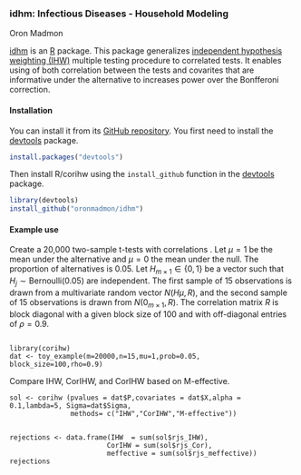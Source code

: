 ### idhm: Infectious Diseases - Household Modeling

Oron Madmon


[idhm](https://github.com/oronmadmon/idhm) is an [R](https:/www.r-project.org) package. This package generalizes [independent hypothesis weighting (IHW)](https://bioconductor.org/packages/release/bioc/html/IHW.html)  multiple testing procedure to correlated tests. It enables using of both correlation between the tests and covarites that are informative under the alternative to increases power over the Bonfferoni correction. 

#### Installation

You can install it from its [GitHub repository](https://github.com/oronmadmon/test). You first need to install the [devtools](https://github.com/hadley/devtools) package.

```r
install.packages("devtools")
```

Then install R/corihw using the `install_github` function in the
[devtools](https://github.com/hadley/devtools) package.

```r
library(devtools)
install_github("oronmadmon/idhm")
```

#### Example use

Create a 20,000 two-sample t-tests with correlations . Let $\mu=1$ be the mean under the alternative and $\mu=0$ the mean under the null. The proportion of alternatives is 0.05. Let $H_{m\times 1}\in\{0,1\}$ be a vector such that $H_j\sim \text{Bernoulli}(0.05)$ are independent. The first sample of
$15$ observations is drawn from a multivariate random vector $N(H\mu,R)$, and the second sample of $15$ observations is drawn from  $N(0_{m\times 1},R)$. The correlation matrix $R$ is block diagonal with a given block size of 100 and with off-diagonal entries of $\rho=0.9$. 


```{r}

library(corihw)
dat <- toy_example(m=20000,n=15,mu=1,prob=0.05, block_size=100,rho=0.9)

```

Compare IHW, CorIHW, and CorIHW based on M-effective.
```{r}
sol <- corihw (pvalues = dat$P,covariates = dat$X,alpha = 0.1,lambda=5, Sigma=dat$Sigma,
               methods= c("IHW","CorIHW","M-effective"))


rejections <- data.frame(IHW  = sum(sol$rjs_IHW),
                        CorIHW = sum(sol$rjs_Cor),
                        meffective = sum(sol$rjs_meffective))
rejections


```
